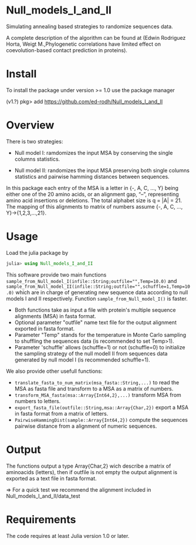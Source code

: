 # Null_models_I_and_II

 Simulating annealing based strategies to randomize sequences data.
 
 A complete description of the algorithm can be found at (Edwin Rodriguez Horta, Weigt M.,Phylogenetic correlations have limited effect on coevolution-based contact prediction in proteins).

# Install
To install the package under version >= 1.0 use the package manager 

(v1.?) pkg> add https://github.com/ed-rodh/Null_models_I_and_II

# Overview
There is two strategies:
 
  + Null model I: ramdomizes the input MSA by conserving the single columns statistics.
 
  + Null model II: randomizes the input MSA preserving both single columns statistics and pairwise hamming distances between sequences.
   
In this package each entry of the MSA is a letter in  {-, A, C, ..., Y} being either one of the 20 amino acids, or an alignment gap, “–”, representing amino acid insertions or deletions. The total alphabet size is q = |A| = 21. The mapping of this alignments to matrix of numbers assume {-, A, C, ..., Y}->{1,2,3,...,21}. 

# Usage
Load the julia package by

 ```julia
 julia> using Null_models_I_and_II
 ```
This software provide two main functions ```sample_from_Null_model_I(infile::String;outfile="",Temp=10.0)``` and ```sample_from_Null_model_II(infile::String;outfile="",schuffle=1,Temp=10.0)``` which are in charge of generating new sequence data according to null models I and II respectively. Function ```sample_from_Null_model_I()``` is faster. 

 + Both functions take as input a file with protein's multiple sequence alignments (MSA)  in fasta format. 
 + Optional parameter   "outfile"    name text file for the output alignment exported in fasta format.
 + Parameter "Temp" stands for the  temperature in Monte Carlo sampling to shuffling the sequences data (is recommended to set Temp>1).
 + Parameter 'schuffle' allows (schuffle=1) or not (schuffle=0) to initialize the sampling strategy of the null modell II from sequences data generated by null model I (is recommended schuffle=1). 

We also provide other usefull functions:
 + ```translate_fasta_to_num_matrix(msa_fasta::String,...)``` to read the MSA as fasta file and transform to a MSA as a matrix of numbers.
 + ```transform_MSA_fasta(msa::Array{Int64,2},...)``` transform MSA from numbers to letters.
 + ```export_fasta_file(outfile::String,msa::Array{Char,2})``` export a MSA in fasta format from a matrix of letters.
 + ```PairwiseHammingDist(sample::Array{Int64,2})``` compute the sequences pairwise distance from a alignment of numeric sequences.

# Output

The functions output a type Array{Char,2} wich describe a matrix of aminoacids (letters), then if outfile is not empty  the output alignment is exported as a text file in fasta format.

=> For a quick test we recommend the alignment included in Null_models_I_and_II/data_test
# Requirements

The code requires at least Julia version 1.0 or later.


